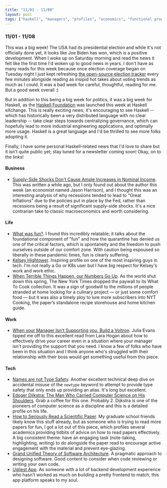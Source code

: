 ```yaml
---
title: "11/01 - 11/08"
layout: post
tags: ["haskell", "managers", "profiles", "economics", "functional programming", "software architecture", "fun"]
---
```


### 11/01 - 11/08

This was a big week!  The USA had its presidential election and while it's not officially done yet, it looks like Joe Biden has won, which is a positive development.  When I woke up on Saturday morning and read the news it felt like the first time I'd woken up to good news in years.  I don't have as many reads for this week because once election coverage began on Tuesday night I just kept refreshing [the open-source election tracker](https://alex.github.io/nyt-2020-election-scraper/battleground-state-changes.html) every few minutes alongside reading as insipid hot takes about voting trends as much as I could.  It was a bad week for careful, thoughtful, reading for me.  But a good week overall :)

But in addition to this being a big week for politics, it was a big week for Haskell, as the [Haskell Foundation](https://haskell.foundation/) was launched this week at Haskell eXchange.  This is really exciting news; it's encouraging to see Haskell -- which has historically been a very distributed language with no clear leadership -- take clear steps towards centralizing governance, which can hopefully lead to more industrial engineering applications, and optimally more usage.  Haskell is a great language and I'd be thrilled to see more folks adopting it.

Finally, I have some personal Haskell-related news that I'd love to share but it isn't quite public yet; stay tuned for a newsletter coming soon!  Okay, on to the links!

#### Business

* [Supply-Side Shocks Don't Cause Ample Increases in Nominal Income](https://www.nominalthoughts.com/2020/08/supply-side-shocks-dont-cause-amples.html?m=1).  This was written a while ago, but I only found out about the author this week (an economist named Jason Harrison), and I thought this was an interesting analysis of why recessions tended to lead to "Great Inflations" due to the policies put in place by the Fed, rather than recessions being a result of significant supply-side shocks.  It's a nice contrarian take to classic macroeconomics and worth considering.

#### Life

* [What was fun?](https://www.vox.com/the-goods/21523704/fun-quarantine-home).  I found this incredibly relatable; it talks about the foundational component of "fun" and how the quarantine has denied us one of the critical factors, which is spontaneity and the freedom to push ourselves outside of our comfort zone.  With caution being espoused so liberally in these pandemic times, fun is clearly suffering.  
* [Kelsey Hightower](https://www.protocol.com/kelsey-hightower-google-cloud).  Inspiring profile on one of the most inspiring guys in tech.  I'm not really a Go or K8s user but I have big respect for Kelsey's work and work ethic.
* [When Terrible Things Happen, our Numbers Go Up](https://digiday.com/media/when-terrible-things-happen-our-numbers-go-up-how-nyt-cooking-is-approaching-the-pandemic-politics-and-inclusion/).  As the world shut down this spring, The New York Times dropped the paywall to its What To Cook collection.  It was a sign of goodwill to the millions of people stranded at home looking for a culinary project — or just some comfort food — but it was also a timely ploy to lure more subscribers into NYT Cooking, the paper’s standalone recipe storehouse and home kitchen guide.

#### Work

* [When your Manager Isn't Supporting you, Build a Voltron](https://larahogan.me/blog/manager-voltron/).  Julia Evans tipped me off to this excellent read from Lara Hogan about how to effectively drive your career even in a situation where your manager isn't providing the support that you need.  I know a few of folks who have been in this situation and I think anyone who's struggled with their relationship with their boss would get something useful from this piece.

#### Tech

* [Names are not Type Safety](https://lexi-lambda.github.io/blog/2020/11/01/names-are-not-type-safety/).  Another excellent technical deep dive on accidental misuse of the `newtype` keyword to attempt to provide type safety that only ends up providing an alias.  It's long but excellent.  
* [Edsger Dijkstra: The Man Who Carried Computer Science on His Shoulders](https://inference-review.com/article/the-man-who-carried-computer-science-on-his-shoulders).  Grab a coffee for this one.  Probably 2.  Dijkstra is one of the pioneers of computer science as a discipline and this is a detailed profile on his life.
* [How to Seriously Read a Scientific Paper](https://www.sciencemag.org/careers/2016/03/how-seriously-read-scientific-paper).  My graduate school friends likely know this stuff already, but as someone who is trying to read more papers for fun, I got a lot out of this piece, which profiles several academics providing tidbits of advice on how to read papers effectively.  A big consistent theme: have an engaging task (note-taking, highlighting, writing) to do alongside the paper read to encourage active engagement with the material and prevent eye-glazing.
* [Grand Unified Theory of Software Architecture](https://danuker.go.ro/the-grand-unified-theory-of-software-architecture.html).  A pragmatic approach to designing software.  Good content to consider when code reviewing or writing your own code.  
* [Ugliest App](https://ugliest.app/).  As someone with a lot of backend development experience who hasn't worked as much on building a pretty frontend to match, this app platform speaks to my soul.